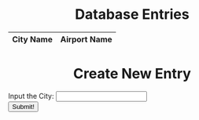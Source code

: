 <!-- Description : -->

<head>
    <link rel="stylesheet" href="nearest_airport.css">
</head>

<!-- <style>
    <head>
    <meta name="viewport" content="width-device-width, initial-scale=1.0">
    h1 {
        color: blue;
        margin-bottom: 60px;
        font-family; georgia;
        text-align: center;
    }

    iframe {
        width: 90%;
        height: fixed;
        filter: invert(50%);
    }

    .button {
      background-color:blue;
      border-color:red;
      color:white;
    }

  </head>

</style> -->

<h1 style="text-align:center">Database Entries</h1>

<table>
  <thead>
  <tr>
    <th>City Name</th>
    <th>Airport Name</th>
  </tr>
  </thead>
  <tbody id="result">
    <!-- javascript generated data -->
  </tbody>
</table>

<!-- <h4>Title</h4>
      <textarea id="post-title" class="textarea-title"></textarea>  -->

<h1 style="text-align:center">Create New Entry</h1>

<div id='content'>
<form id='airportForm'>
<div class='form-uname'>
    <label id='cityLabel' for='cityField'>Input the City:</label>
    <input id='cityField' type='text' maxlength='25'>
</div>
<div class='form-sub'>
    <button id='subButton' type='button'>Submit!</button>
</div>
</form>

<div id="text">
  <p id = "resultText"> </p>
</div>

<div>
    <p id='result'></p></div>
</div>

<!-- <h1 style="text-align:center">Delete an Entry</h1>

<div id='content'>
<form id='deleteForm'>
<div class='form-uname'>
    <label id='deleteLabel' for='deleteField'>Input the City for the Entry you want to Delete:</label>
    <input id='deleteField' type='text' maxlength='25'>
</div>
<div class='form-sub'>
    <button id='deleteButton' type='button' onclick = 'delete_entry()'>Delete!</button>
</div>
</form> -->

<script type="text/javascript">

// prepare HTML result container for new output
const resultContainer = document.getElementById("result");

// prepare HTML result container for new output
const apiUrl = "https://farmersflask.duckdns.org/api/airport";
const create_fetch = apiUrl + '/create';
const read_fetch = apiUrl + '/';
const delete_fetch = apiUrl + '/delete';


// Load cities and corresponding airports on page entry fetched from backend database
read_entries();

// Code to get city name from user
var airport;
var error=0;
latitude = 0;
longitude = 0;

function getAirportName() {
var cityField = document.getElementById('cityField').value;
var result = document.getElementById('result');

const options = {
	method: 'GET',
	headers: {
		'X-Access-Token': 'c203885d962780e0f71c0a1e65db31e3',
		'X-RapidAPI-Key': 'f56b20ef1cmsh82a127be1b400c6p1e21bcjsn093efcf02b8f',
		'X-RapidAPI-Host': 'travelpayouts-travelpayouts-flight-data-v1.p.rapidapi.com'
	}
};

fetch('https://travelpayouts-travelpayouts-flight-data-v1.p.rapidapi.com/data/en-GB/cities.json', options)
	.then(response => response.json())
	.then(response => {
        console.log(response)

var dictionary = 0

for (let i = 0; i < response.length; i++){
    if (response[i]['name'] == cityField){
        dictionary = response[i]
        console.log(dictionary) 
    }
}

if (dictionary == 0){
    document.getElementById("resultText").remove();
    const textDiv = document.getElementById('text');    
    const p = document.createElement('P');
    const pText = document.createTextNode("City not found.");
    p.id = "resultText";
    textDiv.appendChild(p);
    p.appendChild(pText);
    error = 1;
}

// Code to search for the user input city in the API response and fetch latitude and longitude for it

        latitude = dictionary.coordinates.lat
        longitude = dictionary.coordinates.lon

        url = 'https://aerodatabox.p.rapidapi.com/airports/search/location/' + latitude + '/' + longitude + '/km/50/16?withFlightInfoOnly=false'

        document.getElementById("resultText").remove()

        const textDiv = document.getElementById('text');
        
        const p = document.createElement('P');
        const pText = document.createTextNode('');

        textDiv.appendChild(p);
        p.appendChild(pText);
        p.id = "resultText"

        const aerodataboxOptions = {
            method: 'GET',
            headers: {
                'X-RapidAPI-Key': 'f56b20ef1cmsh82a127be1b400c6p1e21bcjsn093efcf02b8f',
                'X-RapidAPI-Host': 'aerodatabox.p.rapidapi.com'
            }
        };

    fetch(url, aerodataboxOptions)
        .then(response => response.json())
        .then(response => {
            console.log(response)

airport = response.items[0].name
var num = 0

// for (let i = 0; i < airport.length; i++){
//     if (airport[i] == ","){
//         num += 2
//         break
//     }
//     num += 1
// }
// airport = airport.slice(num)

// Code to extract airport name and print on the webpage
            if (error == 0){
                const textDiv = document.getElementById('text');
            
                // const p = document.createElement('P');
                const pText = document.createTextNode("Nearest Airport to " + cityField + ": " + airport);

                // textDiv.appendChild(p);
                p.appendChild(pText);
                create_entry(cityField, airport);
            }
            else
            {
              error = 0;
            }
            
            })
        .catch(err => console.error(err));
        })
	.catch(err => console.error(err));
}

var subButton = document.getElementById('subButton');
subButton.addEventListener('click', getAirportName, false); 


// Function to post an entry into the database

function create_entry(cityName, airportName){
  const body = {
      city: cityName,
      airport: airportName
  };
  const requestOptions = {
      method: 'POST',
      body: JSON.stringify(body),
      headers: {
          "content-type": "application/json",
          'Authorization': 'Bearer my-token',
      },
  };

// URL for Create API
// Fetch API call to the database to create a new entry

fetch(create_fetch, requestOptions)
    .then(response => {
      // trap error response from Web API
      if (response.status !== 200) {
        const errorMsg = 'Database create error: ' + response.status;
        console.log(errorMsg);
        return;
      }
      // response contains valid result
      response.json().then(data => {
          console.log(data);
          //add a table row for the new city and airport
          add_row(data);
      })
  })
}

// Display city-airport table, data is fetched from Backend Database
function read_entries() {
  // prepare fetch options
  const read_options = {
    method: 'GET',
    mode: 'cors',
    cache: 'default',
    credentials: 'omit',
    headers: {
      'Content-Type': 'application/json'
    },
  };
  // fetch the data from API
  fetch(read_fetch, read_options)
    .then(response => {
      // check for response errors
      if (response.status !== 200) {
          const errorMsg = 'Database read error: ' + response.status;
          console.log(errorMsg);
          return;
      }
      // valid response will have json data
      response.json().then(data => {
          console.log(data);
          for (let row in data) {
            console.log(data[row]);
            add_row(data[row]);
          }
      })
  })
  // catch fetch errors (ie ACCESS to server blocked)
  .catch(err => {
    console.error(err);
  });
}

function add_row(data) {
  const tr = document.createElement("tr");
  const city1 = document.createElement("td");
  const airport1 = document.createElement("td");
  // obtain data that is specific to the API
  city1.innerHTML = data.city; 
  airport1.innerHTML = data.airport; 

  // add HTML to container
  tr.appendChild(city1);
  tr.appendChild(airport1);

  resultContainer.appendChild(tr);
}

function delete_entry() {
  var deleteField = document.getElementById('deleteField').value;

  console.log(deleteField)

  // prepare fetch options
  const body = {
      city: deleteField,
  };
  const delete_options = {
    method: 'DELETE',
    cache: 'default',
    credentials: 'omit',
    body: JSON.stringify(body),
    headers: {
      'Content-Type': 'application/json'
    },
  };
  // fetch the data from API
  fetch(delete_fetch, delete_options)
    .then(response => {
      // check for response errors
      // response contains valid result
      response.json().then(data => {
          console.log(data);
      })
  })
  // catch fetch errors (ie ACCESS to server blocked)
  .catch(err => {
    console.error(err);
  });
  // Update the display after entry is deleted
  read_entries();
}

</script>


